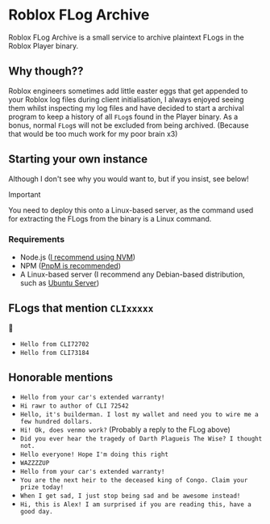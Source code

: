 # Roblox FLog Archive
Roblox FLog Archive is a small service to archive plaintext FLogs in the Roblox Player binary.

## Why though??

Roblox engineers sometimes add little easter eggs that get appended to your Roblox log files during client initialisation, I always enjoyed seeing them whilst inspecting my log files and have decided to start a archival program to keep a history of all `FLog`s found in the Player binary.
As a bonus, normal `FLog`s will not be excluded from being archived. (Because that would be too much work for my poor brain x3)

## Starting your own instance

Although I don't see why you would want to, but if you insist, see below!

> [!IMPORTANT]
> You need to deploy this onto a Linux-based server, as the command used for extracting the FLogs from the binary is a Linux command.

### Requirements

- Node.js ([I recommend using NVM](https://github.com/nvm-sh/nvm#installing-and-updating))
- NPM ([PnpM is recommended](https://pnpm.io/))
- A Linux-based server (I recommend any Debian-based distribution, such as [Ubuntu Server](https://ubuntu.com/download/server))

## FLogs that mention `CLIxxxxx`
🤫

- `Hello from CLI72702`
- `Hello from CLI73184`

## Honorable mentions

- `Hello from your car's extended warranty!`
- `Hi rawr to author of CLI 72542`
- `Hello, it's builderman. I lost my wallet and need you to wire me a few hundred dollars.`
- `Hi! Ok, does venmo work?` (Probably a reply to the FLog above)
- `Did you ever hear the tragedy of Darth Plagueis The Wise? I thought not.`
- `Hello everyone! Hope I'm doing this right`
- `WAZZZZUP`
- `Hello from your car's extended warranty!`
- `You are the next heir to the deceased king of Congo. Claim your prize today!`
- `When I get sad, I just stop being sad and be awesome instead!`
- `Hi, this is Alex! I am surprised if you are reading this, have a good day.`
